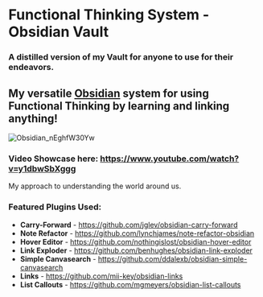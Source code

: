 # Functional Thinking System - Obsidian Vault
### A distilled version of my Vault for anyone to use for their endeavors.

## My versatile [Obsidian](https://obsidian.md/) system for using Functional Thinking by learning and linking anything!

![Obsidian_nEghfW30Yw](https://github.com/avynue/Avynue-Obsidian-Vault/assets/112918049/41ed4a77-0638-4875-8482-b26f82dcf8c2)

### Video Showcase here: https://www.youtube.com/watch?v=y1dbwSbXggg

My approach to understanding the world around us.

### Featured Plugins Used:
- **Carry-Forward** - https://github.com/jglev/obsidian-carry-forward
- **Note Refactor** - https://github.com/lynchjames/note-refactor-obsidian
- **Hover Editor** - https://github.com/nothingislost/obsidian-hover-editor
- **Link Exploder** - https://github.com/benhughes/obsidian-link-exploder
- **Simple Canvasearch** - https://github.com/ddalexb/obsidian-simple-canvasearch
- **Links** - https://github.com/mii-key/obsidian-links
- **List Callouts** - https://github.com/mgmeyers/obsidian-list-callouts
